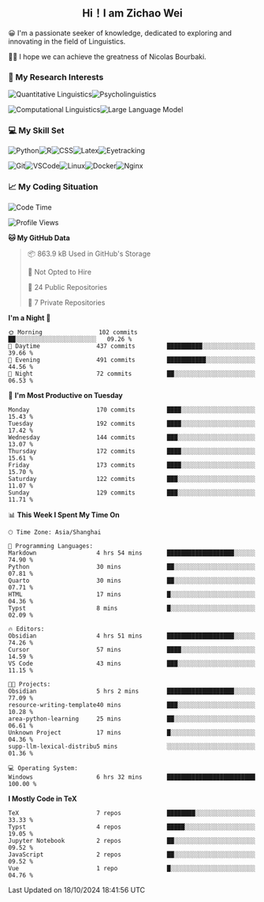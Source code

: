 

## <div align="center">Hi！I am Zichao Wei</div>

😀 I'm a passionate seeker of knowledge, dedicated to exploring and innovating in the field of Linguistics.

🙋‍♂️ I hope we can achieve the greatness of Nicolas Bourbaki.

### 🔬 My Research Interests

![Quantitative Linguistics](https://img.shields.io/badge/Quantitative%20Linguistics-%230072CC.svg?&style=for-the-badge&logo=appveyor&logoColor=white)![Psycholinguistics](https://img.shields.io/badge/Psycholinguistics-%2301a3a1.svg?&style=for-the-badge&logo=AWS%20Amplify&logoColor=white)

![Computational Linguistics](https://img.shields.io/badge/Computational%20Linguistics-%231877F2.svg?&style=for-the-badge&logo=Markdown&logoColor=white)![Large Language Model](https://img.shields.io/badge/Large%20Language%20Model-%23F76300.svg?&style=for-the-badge&logo=Android&logoColor=white)

### 💻 My Skill Set

![Python](https://img.shields.io/badge/Python-%2314354C.svg?style=for-the-badge&logo=python&logoColor=white&color=2AB3E3)![R](https://img.shields.io/badge/-R-276DC3?style=for-the-badge&logo=r&logoColor=white)![CSS](https://img.shields.io/badge/-CSS-1572B6?style=for-the-badge&logo=css3&logoColor=white)![Latex](https://img.shields.io/badge/-Latex-008080?style=for-the-badge&logo=latex&logoColor=white)![Eyetracking](https://img.shields.io/badge/Eyetracking-%230078D6?style=for-the-badge&logo=SearXNG&logoColor=#3050FF)

![Git](https://img.shields.io/badge/-Git-F05032?style=for-the-badge&logo=git&logoColor=white)![VSCode](https://img.shields.io/badge/-VSCode-007ACC?style=for-the-badge&logo=visual-studio-code&logoColor=white)![Linux](https://img.shields.io/badge/-Linux-FCC624?style=for-the-badge&logo=linux&logoColor=black)![Docker](https://img.shields.io/badge/-Docker-2496ED?style=for-the-badge&logo=docker&logoColor=white)![Nginx](https://img.shields.io/badge/-Nginx-009639?style=for-the-badge&logo=nginx&logoColor=white)

### 📈 My Coding Situation

<!--START_SECTION:waka-->
![Code Time](http://img.shields.io/badge/Code%20Time-277%20hrs%2036%20mins-blue)

![Profile Views](http://img.shields.io/badge/Profile%20Views-0-blue)

**🐱 My GitHub Data** 

> 📦 863.9 kB Used in GitHub's Storage 
 > 
> 🚫 Not Opted to Hire
 > 
> 📜 24 Public Repositories 
 > 
> 🔑 7 Private Repositories 
 > 
**I'm a Night 🦉** 

```text
🌞 Morning                102 commits         ██░░░░░░░░░░░░░░░░░░░░░░░   09.26 % 
🌆 Daytime                437 commits         ██████████░░░░░░░░░░░░░░░   39.66 % 
🌃 Evening                491 commits         ███████████░░░░░░░░░░░░░░   44.56 % 
🌙 Night                  72 commits          ██░░░░░░░░░░░░░░░░░░░░░░░   06.53 % 
```
📅 **I'm Most Productive on Tuesday** 

```text
Monday                   170 commits         ████░░░░░░░░░░░░░░░░░░░░░   15.43 % 
Tuesday                  192 commits         ████░░░░░░░░░░░░░░░░░░░░░   17.42 % 
Wednesday                144 commits         ███░░░░░░░░░░░░░░░░░░░░░░   13.07 % 
Thursday                 172 commits         ████░░░░░░░░░░░░░░░░░░░░░   15.61 % 
Friday                   173 commits         ████░░░░░░░░░░░░░░░░░░░░░   15.70 % 
Saturday                 122 commits         ███░░░░░░░░░░░░░░░░░░░░░░   11.07 % 
Sunday                   129 commits         ███░░░░░░░░░░░░░░░░░░░░░░   11.71 % 
```


📊 **This Week I Spent My Time On** 

```text
🕑︎ Time Zone: Asia/Shanghai

💬 Programming Languages: 
Markdown                 4 hrs 54 mins       ███████████████████░░░░░░   74.90 % 
Python                   30 mins             ██░░░░░░░░░░░░░░░░░░░░░░░   07.81 % 
Quarto                   30 mins             ██░░░░░░░░░░░░░░░░░░░░░░░   07.71 % 
HTML                     17 mins             █░░░░░░░░░░░░░░░░░░░░░░░░   04.36 % 
Typst                    8 mins              █░░░░░░░░░░░░░░░░░░░░░░░░   02.09 % 

🔥 Editors: 
Obsidian                 4 hrs 51 mins       ███████████████████░░░░░░   74.26 % 
Cursor                   57 mins             ████░░░░░░░░░░░░░░░░░░░░░   14.59 % 
VS Code                  43 mins             ███░░░░░░░░░░░░░░░░░░░░░░   11.15 % 

🐱‍💻 Projects: 
Obsidian                 5 hrs 2 mins        ███████████████████░░░░░░   77.09 % 
resource-writing-template40 mins             ███░░░░░░░░░░░░░░░░░░░░░░   10.28 % 
area-python-learning     25 mins             ██░░░░░░░░░░░░░░░░░░░░░░░   06.61 % 
Unknown Project          17 mins             █░░░░░░░░░░░░░░░░░░░░░░░░   04.36 % 
supp-llm-lexical-distribu5 mins              ░░░░░░░░░░░░░░░░░░░░░░░░░   01.36 % 

💻 Operating System: 
Windows                  6 hrs 32 mins       █████████████████████████   100.00 % 
```

**I Mostly Code in TeX** 

```text
TeX                      7 repos             ████████░░░░░░░░░░░░░░░░░   33.33 % 
Typst                    4 repos             █████░░░░░░░░░░░░░░░░░░░░   19.05 % 
Jupyter Notebook         2 repos             ██░░░░░░░░░░░░░░░░░░░░░░░   09.52 % 
JavaScript               2 repos             ██░░░░░░░░░░░░░░░░░░░░░░░   09.52 % 
Vue                      1 repo              █░░░░░░░░░░░░░░░░░░░░░░░░   04.76 % 
```




 Last Updated on 18/10/2024 18:41:56 UTC
<!--END_SECTION:waka-->
